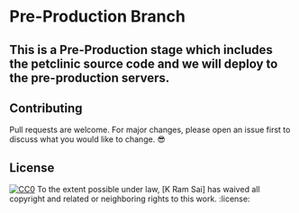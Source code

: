 # Pre-Production Branch
## This is a Pre-Production stage which includes the petclinic source code and we will deploy to the pre-production servers.

## Contributing
Pull requests are welcome. For major changes, please open an issue first to discuss what you would like to change. :sunglasses:

## License

[![CC0](https://licensebuttons.net/p/zero/1.0/88x31.png)](https://creativecommons.org/publicdomain/zero/1.0/)
To the extent possible under law, [K Ram Sai] has waived all copyright and related or neighboring rights to this work. :license:
